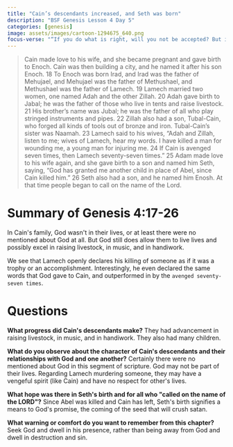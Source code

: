 ```yaml
---
title: "Cain’s descendants increased, and Seth was born"
description: "BSF Genesis Lesson 4 Day 5"
categories: [genesis]
image: assets/images/cartoon-1294675_640.png
focus-verse: "“If you do what is right, will you not be accepted? But if you do not do what is right, sin is crouching at your door; it desires to have you, but you must rule over it.” – Genesis 4:7"
---
```


> Cain made love to his wife, and she became pregnant and gave birth to Enoch. Cain was then building a city, and he named it after his son Enoch. 18 To Enoch was born Irad, and Irad was the father of Mehujael, and Mehujael was the father of Methushael, and Methushael was the father of Lamech.
> 19 Lamech married two women, one named Adah and the other Zillah. 20 Adah gave birth to Jabal; he was the father of those who live in tents and raise livestock. 21 His brother’s name was Jubal; he was the father of all who play stringed instruments and pipes. 22 Zillah also had a son, Tubal-Cain, who forged all kinds of tools out of bronze and iron. Tubal-Cain’s sister was Naamah.
> 23 Lamech said to his wives,
> “Adah and Zillah, listen to me;
>     wives of Lamech, hear my words.
> I have killed a man for wounding me,
>     a young man for injuring me.
> 24 If Cain is avenged seven times,
>     then Lamech seventy-seven times.”
> 25 Adam made love to his wife again, and she gave birth to a son and named him Seth, saying, “God has granted me another child in place of Abel, since Cain killed him.” 26 Seth also had a son, and he named him Enosh.
> At that time people began to call on the name of the Lord.

# Summary of Genesis 4:17-26

In Cain's family, God wasn't in their lives, or at least there were no mentioned about God at all. But God still does allow them to live lives and possibly excel in raising livestock, in music, and in handiwork. 

We see that Lamech openly declares his killing of someone as if it was a trophy or an accomplishment. Interestingly, he even declared the same words that God gave to Cain, and outperformed in by the `avenged seventy-seven times`.

# Questions

**What progress did Cain's descendants make?** They had advancement in raising livestock, in music, and in handiwork. They also had many children.

**What do you observe about the character of Cain's descendants and their relationships with God and one another?** Certainly there were no mentioned about God in this segment of scripture. God may not be part of their lives. Regarding Lamech murdering someone, they may have a vengeful spirit (like Cain) and have no respect for other's lives.

**What hope was there in Seth's birth and for all who "called on the name of the LORD"?** Since Abel was killed and Cain has left, Seth's birth signifies a means to God's promise, the coming of the seed that will crush satan.

**What warning or comfort do you want to remember from this chapter?** Seek God and dwell in his presence, rather than being away from God and dwell in destruction and sin.
